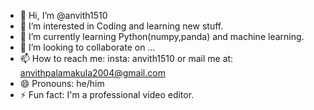 - 👋 Hi, I’m @anvith1510
- 👀 I’m interested in Coding and learning new stuff.
- 🌱 I’m currently learning Python(numpy,panda) and machine learning.
- 💞️ I’m looking to collaborate on ...
- 📫 How to reach me: insta: anvith1510 or mail me at: anvithpalamakula2004@gmail.com
- 😄 Pronouns: he/him
- ⚡ Fun fact: I'm a professional video editor.

<!---
anvith1510/anvith1510 is a ✨ special ✨ repository because its `README.md` (this file) appears on your GitHub profile.
You can click the Preview link to take a look at your changes.
--->
